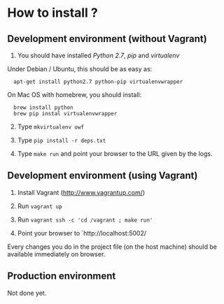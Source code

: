 # How to install ?


## Development environment (without Vagrant)

1. You should have installed *Python 2.7*, *pip* and *virtualenv*
  
  Under Debian / Ubuntu, this should be as easy as:

      apt-get install python2.7 python-pip virtualenvwrapper

  On Mac OS with homebrew, you should install:

      brew install python
      brew pip instal virtualenvwrapper

2. Type `mkvirtualenv owf`

3. Type `pip install -r deps.txt`

4. Type `make run` and point your browser to the URL given by the logs.


## Development environment (using Vagrant)

1. Install Vagrant (<http://www.vagrantup.com/>)

2. Run `vagrant up`

3. Run `vagrant ssh -c 'cd /vagrant ; make run'`

4. Point your browser to `http://localhost:5002/

Every changes you do in the project file (on the host machine) should be 
available immediately on browser.


## Production environment

Not done yet.

